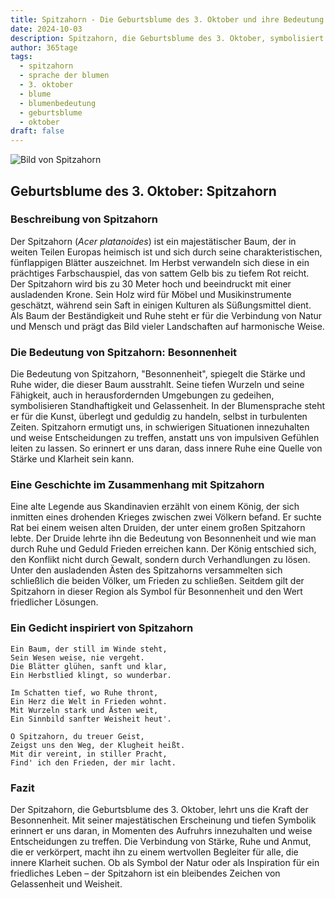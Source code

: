 ```yaml
---
title: Spitzahorn - Die Geburtsblume des 3. Oktober und ihre Bedeutung
date: 2024-10-03
description: Spitzahorn, die Geburtsblume des 3. Oktober, symbolisiert Besonnenheit. Erfahre mehr über ihre Geschichte, Bedeutung und Symbolik in der Sprache der Blumen.
author: 365tage
tags:
  - spitzahorn
  - sprache der blumen
  - 3. oktober
  - blume
  - blumenbedeutung
  - geburtsblume
  - oktober
draft: false
---
```


![Bild von Spitzahorn](https://cdn.pixabay.com/photo/2020/11/08/13/12/autumn-leaves-5723700_960_720.jpg#center)


## Geburtsblume des 3. Oktober: Spitzahorn

### Beschreibung von Spitzahorn

Der Spitzahorn (_Acer platanoides_) ist ein majestätischer Baum, der in weiten Teilen Europas heimisch ist und sich durch seine charakteristischen, fünflappigen Blätter auszeichnet. Im Herbst verwandeln sich diese in ein prächtiges Farbschauspiel, das von sattem Gelb bis zu tiefem Rot reicht. Der Spitzahorn wird bis zu 30 Meter hoch und beeindruckt mit einer ausladenden Krone. Sein Holz wird für Möbel und Musikinstrumente geschätzt, während sein Saft in einigen Kulturen als Süßungsmittel dient. Als Baum der Beständigkeit und Ruhe steht er für die Verbindung von Natur und Mensch und prägt das Bild vieler Landschaften auf harmonische Weise.

### Die Bedeutung von Spitzahorn: Besonnenheit

Die Bedeutung von Spitzahorn, "Besonnenheit", spiegelt die Stärke und Ruhe wider, die dieser Baum ausstrahlt. Seine tiefen Wurzeln und seine Fähigkeit, auch in herausfordernden Umgebungen zu gedeihen, symbolisieren Standhaftigkeit und Gelassenheit. In der Blumensprache steht er für die Kunst, überlegt und geduldig zu handeln, selbst in turbulenten Zeiten. Spitzahorn ermutigt uns, in schwierigen Situationen innezuhalten und weise Entscheidungen zu treffen, anstatt uns von impulsiven Gefühlen leiten zu lassen. So erinnert er uns daran, dass innere Ruhe eine Quelle von Stärke und Klarheit sein kann.

### Eine Geschichte im Zusammenhang mit Spitzahorn

Eine alte Legende aus Skandinavien erzählt von einem König, der sich inmitten eines drohenden Krieges zwischen zwei Völkern befand. Er suchte Rat bei einem weisen alten Druiden, der unter einem großen Spitzahorn lebte. Der Druide lehrte ihn die Bedeutung von Besonnenheit und wie man durch Ruhe und Geduld Frieden erreichen kann. Der König entschied sich, den Konflikt nicht durch Gewalt, sondern durch Verhandlungen zu lösen. Unter den ausladenden Ästen des Spitzahorns versammelten sich schließlich die beiden Völker, um Frieden zu schließen. Seitdem gilt der Spitzahorn in dieser Region als Symbol für Besonnenheit und den Wert friedlicher Lösungen.

### Ein Gedicht inspiriert von Spitzahorn

```
Ein Baum, der still im Winde steht,  
Sein Wesen weise, nie vergeht.  
Die Blätter glühen, sanft und klar,  
Ein Herbstlied klingt, so wunderbar.  

Im Schatten tief, wo Ruhe thront,  
Ein Herz die Welt in Frieden wohnt.  
Mit Wurzeln stark und Ästen weit,  
Ein Sinnbild sanfter Weisheit heut'.  

O Spitzahorn, du treuer Geist,  
Zeigst uns den Weg, der Klugheit heißt.  
Mit dir vereint, in stiller Pracht,  
Find' ich den Frieden, der mir lacht.  
```

### Fazit

Der Spitzahorn, die Geburtsblume des 3. Oktober, lehrt uns die Kraft der Besonnenheit. Mit seiner majestätischen Erscheinung und tiefen Symbolik erinnert er uns daran, in Momenten des Aufruhrs innezuhalten und weise Entscheidungen zu treffen. Die Verbindung von Stärke, Ruhe und Anmut, die er verkörpert, macht ihn zu einem wertvollen Begleiter für alle, die innere Klarheit suchen. Ob als Symbol der Natur oder als Inspiration für ein friedliches Leben – der Spitzahorn ist ein bleibendes Zeichen von Gelassenheit und Weisheit.